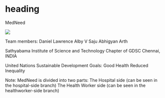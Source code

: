 <h1>heading</h1>
<p>MedNeed</p>
<img src="C:\Users\Alby Saju\OneDrive\Desktop/to/teammembers.jpg">
<p>Team members:
 	Daniel Lawrence 
	Alby V Saju
	Abhigyan Arth

Sathyabama Institute of Science and Technology Chapter of GDSC
Chennai, INDIA

United Nations Sustainable Development Goals: 
  										    Good Health
										    Reduced Inequality</p>
<p>
	Note: MedNeed is divided into two parts:
The Hospital side (can be seen in the hospital-side branch)
The Health Worker side (can be seen in the healthworker-side branch)</p>										    
